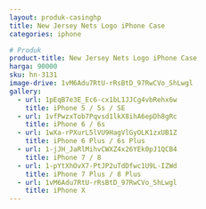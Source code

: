 ```yaml
---
layout: produk-casinghp
title: New Jersey Nets Logo iPhone Case
categories: iphone

# Produk
product-title: New Jersey Nets Logo iPhone Case
harga: 90000
sku: hn-3131
image-drive: 1vM6Adu7RtU-rRsBtD_97RwCVo_ShLwgl
gallery:
  - url: 1pEqB7e3E_Ec6-cx1bL1JJCg4vbRehx6w
    title: iPhone 5 / 5s / SE
  - url: 1vfPwzxTob7Pqvsd1lkX8ihA6epDh8gRc
    title: iPhone 6 / 6s
  - url: 1wXa-rPXurL5lVU9HagVlGyOLK1zxUB1Z
    title: iPhone 6 Plus / 6s Plus
  - url: 1-jJH_JaRlMihvCWXZ4x26YEk0pJ1QCB4
    title: iPhone 7 / 8
  - url: 1-pYtXhOvX7-PtJP2uTdDfwc1U9L-IZWd
    title: iPhone 7 Plus / 8 Plus
  - url: 1vM6Adu7RtU-rRsBtD_97RwCVo_ShLwgl
    title: iPhone X
---
```

